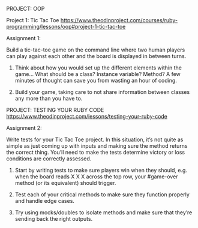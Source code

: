 PROJECT: OOP  

Project 1: Tic Tac Toe https://www.theodinproject.com/courses/ruby-programming/lessons/oop#project-1-tic-tac-toe

Assignment 1:  

Build a tic-tac-toe game on the command line where two human players can play against each other and the board is displayed in between turns.

1. Think about how you would set up the different elements within the game… What should be a class? Instance variable? Method?
A few minutes of thought can save you from wasting an hour of coding.  

2. Build your game, taking care to not share information between classes any more than you have to.


PROJECT: TESTING YOUR RUBY CODE https://www.theodinproject.com/lessons/testing-your-ruby-code

Assignment 2:  

Write tests for your Tic Tac Toe project. In this situation, it’s not quite as simple as just coming up with inputs and making sure the method returns the correct thing. You’ll need to make the tests determine victory or loss conditions are correctly assessed.

1. Start by writing tests to make sure players win when they should, e.g. when the board reads X X X across the top row, your #game-over method (or its equivalent) should trigger.

2. Test each of your critical methods to make sure they function properly and handle edge cases.

3. Try using mocks/doubles to isolate methods and make sure that they’re sending back the right outputs.
